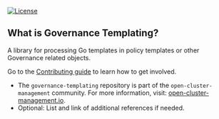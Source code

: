 [![License](https://img.shields.io/:license-apache-blue.svg)](http://www.apache.org/licenses/LICENSE-2.0.html)

## What is Governance Templating?

A library for processing Go templates in policy templates or other Governance
related objects.

Go to the [Contributing guide](CONTRIBUTING.md) to learn how to get involved.

- The `governance-templating` repository is part of the
  `open-cluster-management` community. For more information, visit:
  [open-cluster-management.io](https://open-cluster-management.io).
- Optional: List and link of additional references if needed.
